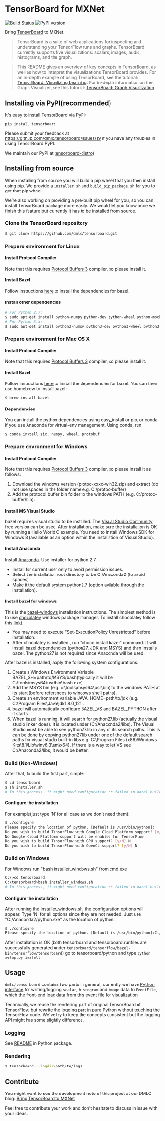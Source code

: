 # TensorBoard for MXNet

[![Build Status](https://travis-ci.org/zihaolucky/tensorboard-distro.svg?branch=v1.0.0)](https://travis-ci.org/zihaolucky/tensorboard-distro)
[![PyPI version](https://badge.fury.io/py/tensorboard.svg)](https://badge.fury.io/py/tensorboard)

Bring [TensorBoard](https://github.com/tensorflow/tensorflow/tree/master/tensorflow/tensorboard) to MXNet.

> TensorBoard is a suite of web applications for inspecting and understanding your TensorFlow runs and graphs. TensorBoard currently supports five visualizations: scalars, images, audio, histograms, and the graph.  

> This README gives an overview of key concepts in TensorBoard, as well as how to interpret the visualizations TensorBoard provides. For an in-depth example of using TensorBoard, see the tutorial: [TensorBoard: Visualizing Learning](https://www.tensorflow.org/versions/master/how_tos/summaries_and_tensorboard/index.html). For in-depth information on the Graph Visualizer, see this tutorial: [TensorBoard: Graph Visualization](https://www.tensorflow.org/versions/master/how_tos/graph_viz/index.html).  

## Installing via PyPI(recommended)
It's easy to install TensorBoard via PyPI:

```
pip install tensorboard
```

Please submit your feedback at https://github.com/dmlc/tensorboard/issues/19 if you have any troubles in using TensorBoard PyPI.

We maintain our PyPI at [tensorboard-distro)](https://github.com/zihaolucky/tensorboard-distro)

## Installing from source
When installing from source you will build a pip wheel that you then install using pip. We provide a `installer.sh` and `build_pip_package.sh` for you to get that pip wheel.

We’re also working on providing a pre-built pip wheel for you, so you can install TensorBoard package more easily. We would let you know once we finish this feature but currently it has to be installed from source.

### Clone the TensorBoard repository

```bash
$ git clone https://github.com/dmlc/tensorboard.git
```

### Prepare environment for Linux

#### Install Protocol Compiler
Note that this requires [Protocol Buffers 3](https://developers.google.com/protocol-buffers/?hl=en) compiler, so please install it.

#### Install Bazel

Follow instructions [here](http://bazel.build/docs/install.html) to install the dependencies for bazel.

#### Install other dependencies

```bash
# For Python 2.7:
$ sudo apt-get install python-numpy python-dev python-wheel python-mock python-protobuf
# For Python 3.x:
$ sudo apt-get install python3-numpy python3-dev python3-wheel python3-mock
```

### Prepare environment for Mac OS X

#### Install Protocol Compiler

Note that this requires [Protocol Buffers 3](https://developers.google.com/protocol-buffers/?hl=en) compiler, so please install it.

#### Install Bazel

Follow instructions [here](http://bazel.build/docs/install.html) to install the
dependencies for bazel. You can then use homebrew to install bazel:

```bash
$ brew install bazel
```

#### Dependencies

You can install the python dependencies using easy_install or pip, or conda if you use Anaconda for virtual-env management. Using
conda, run

```bash
$ conda install six, numpy, wheel, protobuf
```


### Prepare envronment for Windows

#### Install Protocol Compiler

Note that this requires [Protocol Buffers 3](https://developers.google.com/protocol-buffers/?hl=en) compiler, so please install it as follows:
1. Download the windows version (protoc-xxxx-win32.zip) and extract (do not use spaces in the folder name e.g. C:/protoc-buffer)
2. Add the protocol buffer bin folder to the windows PATH (e.g. C:/protoc-buffer/bin).

#### Install MS Visual Studio
bazel requires visual studio to be installed. The [Visual Studio Community](https://www.visualstudio.com/vs/community/) free version can be used.
After installation, make sure the installation is OK by running a Hello World C example.
You need to install Windows SDK for Windows 8 (available as an option within the installation of Visual Studio).

#### Install Anaconda 
Install [Anaconda](https://www.continuum.io/downloads). Use installer for python 2.7.
- Install for current user only to avoid permission issues.
- Select the installation root directory to be C:/Anaconda2 (to avoid spaces).
- Make it the default system python2.7 (option avilable through the installation).

#### Install bazel for windows
This is the [bazel-windows](https://bazel.build/versions/master/docs/install-windows.html) installation instructions.
The simplest method is to use [chocolatey](https://chocolatey.org/) windows package manager. To install chocolatey follow this [link](https://chocolatey.org/install)).
- You may need to execute "Set-ExecutionPolicy Unrestricted" before installation.
- After chocolatey is installed , run "choco install bazel" command. It will install bazel dependencies (python27, JDK and MSYS) and then installs bazel. The python27 is not required since Anaconda will be used.

After bazel is installed, apply the following system configurations:
1. Create a Windows Environment Variable BAZEL_SH=path/to/MSYS/bash(typically it will be C:\tools\msys64\usr\bin\bash.exe).
2. Add the MSYS bin (e.g. c:\tools\msys64\usr\bin) to the windows PATH at its start (before references to windows shell paths).
3. Create an environment variable JAVA_HOME=path/to/jdk (e.g. C:\Program Files\Java\jdk1.8.0_121).
4. bazel will automatically configure BAZEL_VS and BAZEL_PYTHON after it starts.
5. When bazel is running, it will search for python27.lib (actually the visual studio linker does). It is located under (C:/Anaconda2/libs). The Visual Studio must be able to see python27.lib in any of its search paths. This is can be done by copying python27.lib under one of the default search paths for visual studio built-in libs e.g. C:\Program Files (x86)\Windows Kits\8.1\Lib\winv6.3\um\x64). If there is a way to let VS see C:/Anaconda2/libs, it would be better.


### Build (Non-Windows)

After that, to build the first part, simply:

```bash
$ cd tensorboard
$ sh installer.sh
# In this process, it might need configuration or failed in bazel build, just retry the specific step.
```
#### Configure the installation

For example(just type ’N’ for all case as we don’t need them):

```bash
$ ./configure
Please specify the location of python. [Default is /usr/bin/python]:
Do you wish to build TensorFlow with Google Cloud Platform support? [y/N] N
No Google Cloud Platform support will be enabled for TensorFlow
Do you wish to build TensorFlow with GPU support? [y/N] N
Do you wish to build TensorFlow with OpenCL support? [y/N] N
```

### Build on Windows
For Windows run "bash installer_windows.sh" from cmd.exe

```bash
C:\>cd tensorboard
C:\tensorboard>bash installer_windows.sh
# In this process, it might need configuration or failed in bazel build, just retry the specific step.
```

#### Configure the installation
After running the installer_windows.sh, the configuration options will appear. Type 'N' for all options since they are not needed.
Just use "C:/Anaconda2/python.exe" as the location of python.
```bash
$ ./configure
Please specify the location of python. [Default is /usr/bin/python]:C:/Anaconda2/python.exe
```
After installation is OK (both tensorboard and tensorboard.runfiles are successfully generated under `tensorboard/tensorflow/bazel-bin/tensorflow/tensorboard`) go to tensorboard/python and type `python setup.py install`

## Usage
`dmlc/tensorboard` contains two parts in general, currently we have [Python interface](https://github.com/dmlc/tensorboard/tree/master/python) 
for writing/logging `scalar`, `histogram` and `image` data to `EventFile`, which the front-end load data from this event file for visualization.

Technically, we reuse the rendering part of original TensorBoard of TensorFlow, but rewrite the logging part in pure Python without touching the 
TensorFlow code. We've try to keep the concepts consistent but the logging API might has some slightly difference.

### Logging

See [README](python/README.md) in Python package.

### Rendering 

```bash
$ tensorboard --logdir=path/to/logs
``` 


## Contribute

You might want to see the development note of this project at our DMLC blog: [Bring TensorBoard to MXNet](http://dmlc.ml/2017/01/07/bring-TensorBoard-to-MXNet.html)

Feel free to contribute your work and don't hesitate to discuss in issue with your ideas.
